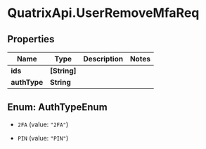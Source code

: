 # QuatrixApi.UserRemoveMfaReq

## Properties
Name | Type | Description | Notes
------------ | ------------- | ------------- | -------------
**ids** | **[String]** |  | 
**authType** | **String** |  | 


<a name="AuthTypeEnum"></a>
## Enum: AuthTypeEnum


* `2FA` (value: `"2FA"`)

* `PIN` (value: `"PIN"`)





